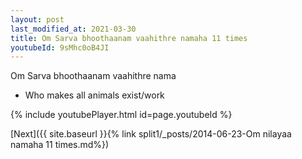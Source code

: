 ```yaml
---
layout: post
last_modified_at: 2021-03-30
title: Om Sarva bhoothaanam vaahithre namaha 11 times
youtubeId: 9sMhc0oB4JI
---
```

 
 
Om Sarva bhoothaanam vaahithre nama 
 
 -  Who makes all animals exist/work 
 
  
 
  
 
 
 
 
 
 


{% include youtubePlayer.html id=page.youtubeId %}
 
[Next]({{ site.baseurl }}{% link  split1/_posts/2014-06-23-Om nilayaa namaha 11 times.md%})
 
